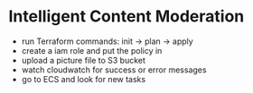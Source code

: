 # Intelligent Content Moderation
 
+ run Terraform commands: init -> plan -> apply <br>
+ create a iam role and put the policy in<br>
+ upload a picture file to S3 bucket <br>
+ watch cloudwatch for success or error messages<br>
+ go to ECS and look for new tasks<br>
